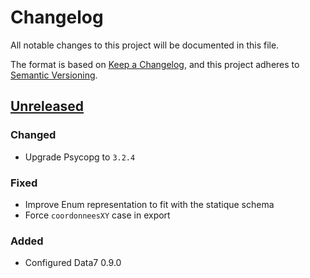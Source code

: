 # Changelog

All notable changes to this project will be documented in this file.

The format is based on [Keep a Changelog](https://keepachangelog.com/en/1.1.0/),
and this project adheres to
[Semantic Versioning](https://semver.org/spec/v2.0.0.html).

## [Unreleased]

### Changed

- Upgrade Psycopg to `3.2.4`

### Fixed

- Improve Enum representation to fit with the statique schema
- Force `coordonneesXY` case in export

### Added

- Configured Data7 0.9.0

[unreleased]: https://github.com/MTES-MCT/qualicharge/
